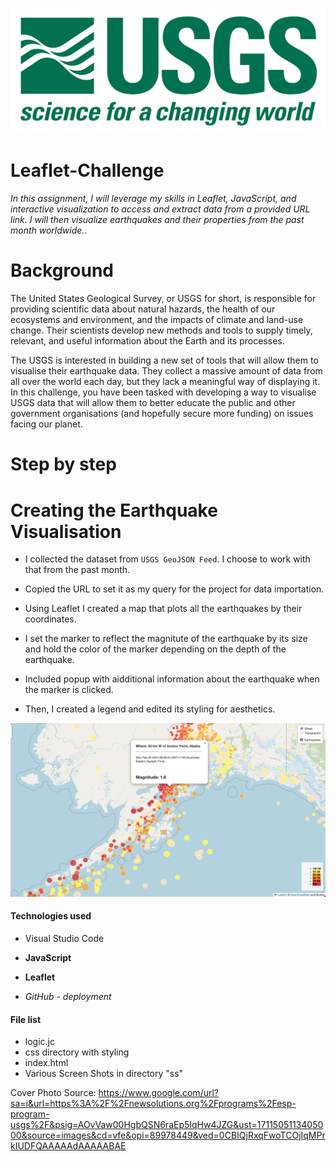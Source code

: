 ![Logo](ss/usgs.png)
# Leaflet-Challenge

*In this assignment, I will leverage my skills in Leaflet, JavaScript, and interactive visualization to access and extract data from a provided URL link. I will then visualize earthquakes and their properties from the past month worldwide..*

# Background

The United States Geological Survey, or USGS for short, is responsible for providing scientific data about natural hazards, the health of our ecosystems and environment, and the impacts of climate and land-use change. Their scientists develop new methods and tools to supply timely, relevant, and useful information about the Earth and its processes.

The USGS is interested in building a new set of tools that will allow them to visualise their earthquake data. They collect a massive amount of data from all over the world each day, but they lack a meaningful way of displaying it. In this challenge, you have been tasked with developing a way to visualise USGS data that will allow them to better educate the public and other government organisations (and hopefully secure more funding) on issues facing our planet.

# Step by step
# Creating the Earthquake Visualisation

* I collected the dataset from `USGS GeoJSON Feed`. I choose to work with that from the past month.
* Copied the URL to set it as my query for the project for data importation.
* Using Leaflet I created a map that plots all the earthquakes by their coordinates.
* I set the marker to reflect the magnitute of the earthquake by its size and hold the color of the marker depending on the depth of the earthquake.
* Included popup with aidditional information about the earthquake when the marker is clicked.

* Then, I created a legend and edited its styling for aesthetics.

![Screen Shot of a Map](ss/map.png)

#### Technologies used
* Visual Studio Code 
* **JavaScript**
* **Leaflet**

* *GitHub - deployment* 



#### File list
* logic.jc
* css directory with styling
* index.html
* Various Screen Shots in directory "ss"



Cover Photo Source: https://www.google.com/url?sa=i&url=https%3A%2F%2Fnewsolutions.org%2Fprograms%2Fesp-program-usgs%2F&psig=AOvVaw00HgbQSN6raEp5IqHw4JZG&ust=1711505113405000&source=images&cd=vfe&opi=89978449&ved=0CBIQjRxqFwoTCOjIqMPrkIUDFQAAAAAdAAAAABAE